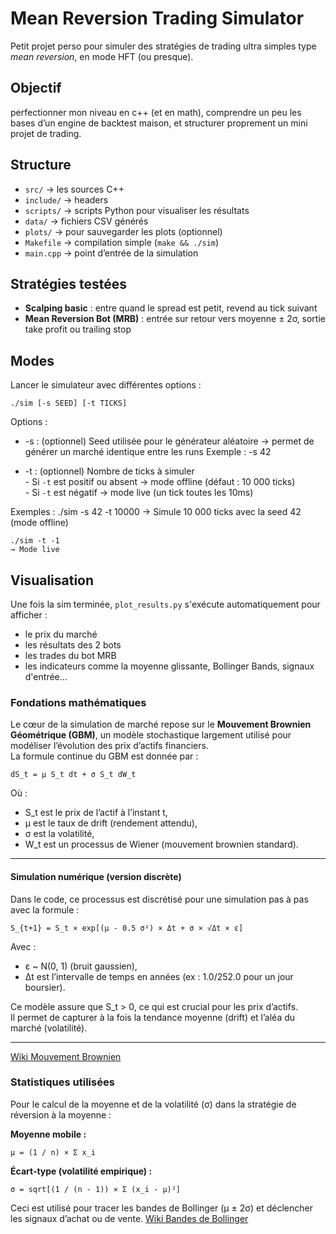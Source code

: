 # Mean Reversion Trading Simulator

Petit projet perso pour simuler des stratégies de trading ultra simples type *mean reversion*, en mode HFT (ou presque).

## Objectif

perfectionner mon niveau en c++ (et en math), comprendre un peu les bases d’un engine de backtest maison, et structurer proprement un mini projet de trading.


## Structure

- `src/` → les sources C++
- `include/` → headers
- `scripts/` → scripts Python pour visualiser les résultats
- `data/` → fichiers CSV générés
- `plots/` → pour sauvegarder les plots (optionnel)
- `Makefile` → compilation simple (`make && ./sim`)
- `main.cpp` → point d’entrée de la simulation

## Stratégies testées

- **Scalping basic** : entre quand le spread est petit, revend au tick suivant
- **Mean Reversion Bot (MRB)** : entrée sur retour vers moyenne ± 2σ, sortie take profit ou trailing stop

## Modes

Lancer le simulateur avec différentes options :

    ./sim [-s SEED] [-t TICKS]

Options :
- -s : (optionnel) Seed utilisée pour le générateur aléatoire
       → permet de générer un marché identique entre les runs
       Exemple : -s 42

- -t : (optionnel) Nombre de ticks à simuler  
         - Si `-t` est positif ou absent → mode offline (défaut : 10 000 ticks)  
         - Si `-t` est négatif → mode live (un tick toutes les 10ms)

Exemples :
    ./sim -s 42 -t 10000
    → Simule 10 000 ticks avec la seed 42 (mode offline)

    ./sim -t -1
    → Mode live

## Visualisation

Une fois la sim terminée, `plot_results.py` s'exécute automatiquement pour afficher :

- le prix du marché
- les résultats des 2 bots
- les trades du bot MRB
- les indicateurs comme la moyenne glissante, Bollinger Bands, signaux d'entrée...


### Fondations mathématiques

Le cœur de la simulation de marché repose sur le **Mouvement Brownien Géométrique (GBM)**, un modèle stochastique largement utilisé pour modéliser l’évolution des prix d’actifs financiers.  
La formule continue du GBM est donnée par :

    dS_t = μ S_t dt + σ S_t dW_t

Où :
- S_t est le prix de l’actif à l’instant t,
- μ est le taux de drift (rendement attendu),
- σ est la volatilité,
- W_t est un processus de Wiener (mouvement brownien standard).

---

#### Simulation numérique (version discrète)

Dans le code, ce processus est discrétisé pour une simulation pas à pas avec la formule :

    S_{t+1} = S_t × exp[(μ - 0.5 σ²) × Δt + σ × √Δt × ε]

Avec :
- ε ~ N(0, 1) (bruit gaussien),
- Δt est l’intervalle de temps en années (ex : 1.0/252.0 pour un jour boursier).

Ce modèle assure que S_t > 0, ce qui est crucial pour les prix d’actifs.  
Il permet de capturer à la fois la tendance moyenne (drift) et l’aléa du marché (volatilité).

---
[Wiki Mouvement Brownien](https://en.wikipedia.org/wiki/Brownian_motion)

### Statistiques utilisées

Pour le calcul de la moyenne et de la volatilité (σ) dans la stratégie de réversion à la moyenne :

**Moyenne mobile :**

    μ = (1 / n) × Σ x_i

**Écart-type (volatilité empirique) :**

    σ = sqrt[(1 / (n - 1)) × Σ (x_i - μ)²]

Ceci est utilisé pour tracer les bandes de Bollinger (μ ± 2σ) et déclencher les signaux d’achat ou de vente.
[Wiki Bandes de Bollinger](https://en.wikipedia.org/wiki/Bollinger_Bands)
